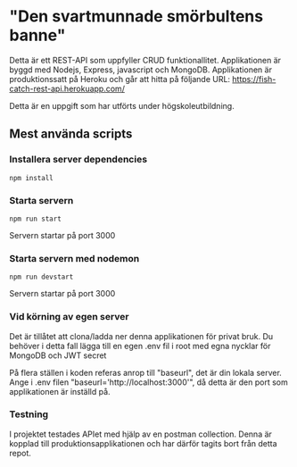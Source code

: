 # "Den svartmunnade smörbultens banne"

Detta är ett REST-API som uppfyller CRUD funktionallitet. Applikationen är byggd med Nodejs, Express, javascript och MongoDB.
Applikationen är produktionssatt på Heroku och går att hitta på följande URL: https://fish-catch-rest-api.herokuapp.com/

Detta är en uppgift som har utförts under högskoleutbildning.

## Mest använda scripts

### Installera server dependencies

`npm install`

### Starta servern

`npm run start`

Servern startar på port 3000

### Starta servern med nodemon

`npm run devstart`

Servern startar på port 3000

### Vid körning av egen server

Det är tillåtet att clona/ladda ner denna applikationen för privat bruk.
Du behöver i detta fall lägga till en egen .env fil i root med egna nycklar för MongoDB och JWT secret

På flera ställen i koden referas anrop till "baseurl", det är din lokala server.
Ange i .env filen "baseurl='http://localhost:3000'", då detta är den port som applikationen är inställd på.

### Testning

I projektet testades APIet med hjälp av en postman collection. Denna är kopplad till produktionsapplikationen och har därför tagits bort från detta repot.
